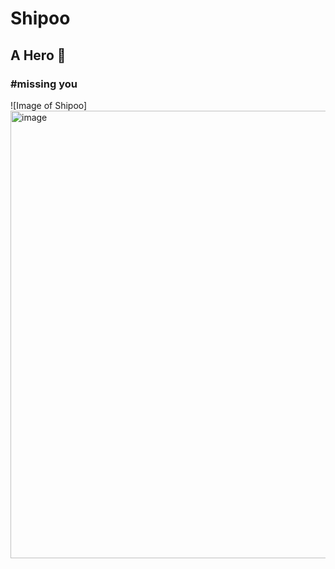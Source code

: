 # Shipoo
## A Hero :dog:
### #missing you
![Image of Shipoo] <img width="716" alt="image" src="https://github.com/casc-hivem/skills--communicate-using-markdown/assets/138558655/33ad9f4a-a799-47f2-beb3-a4bd3afc1d08">
